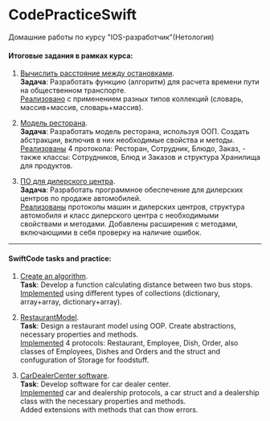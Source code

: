 # CodePracticeSwift
Домашние работы по курсу "IOS-разработчик"(Нетология)

#### Итоговые задания в рамках курса:

1. [Вычислить расстояние между остановками](https://github.com/LiyaNova/CodePracticeSwift/tree/main/DistanceBetweenStations.playground).  
**Задача**: Разработать функцию (алгоритм) для расчета времени пути на общественном транспорте.  
<ins>Реализовано</ins> с применением разных типов коллекций (словарь, массив+массив, словарь+массив).

2. [Модель ресторана](https://github.com/LiyaNova/CodePracticeSwift/tree/main/AbstractRestaurant.playground).  
**Задача**: Разработать модель ресторана, используя ООП. Создать абстракции, включив в них необходимые свойства и методы.
<ins>Реализованы</ins> 4 протокола: Ресторан, Сотрудник, Блюдо, Заказ, - также классы: Сотрудников, Блюд и Заказов и структура Хранилища для продуктов.

3. [ПО для дилерского центра](https://github.com/LiyaNova/CodePracticeSwift/tree/main/DealerCenterFunctionality.playground).   
**Задача**: Разработать программное обеспечение для дилерских центров по продаже автомобилей.  
<ins>Реализованы</ins> протоколы машин и дилерских центров, структура автомобиля и класс дилерского центра с необходимыми свойствами и методами. 
Добавлены расширения с методами, включающими в себя проверку на наличие ошибок.

---

#### SwiftCode tasks and practice:

1. [Create an algorithm](https://github.com/LiyaNova/CodePracticeSwift/tree/main/DistanceBetweenStations.playground).  
**Task**: Develop a function calculating distance between two bus stops.  
<ins>Implemented</ins> using different types of collections (dictionary, array+array, dictionary+array).

2. [RestaurantModel](https://github.com/LiyaNova/CodePracticeSwift/tree/main/AbstractRestaurant.playground).  
**Task**: Design a restaurant model using OOP. Create abstractions, necessary properties and methods.  
<ins>Implemented</ins> 4 protocols: Restaurant, Employee, Dish, Order, also classes of Employees, Dishes and Orders and the struct and confuguration of Storage for foodstuff.

3. [CarDealerCenter software](https://github.com/LiyaNova/CodePracticeSwift/tree/main/DealerCenterFunctionality.playground).  
**Task**: Develop software for car dealer center.  
<ins>Implemented</ins> car and dealership protocols, a car struct and a dealership class with the necessary properties and methods.  
Added extensions with methods that can thow errors.

